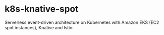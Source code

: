 # k8s-knative-spot
Serverless event-driven architecture on Kubernetes with Amazon EKS (EC2 spot instances), Knative and Istio.
